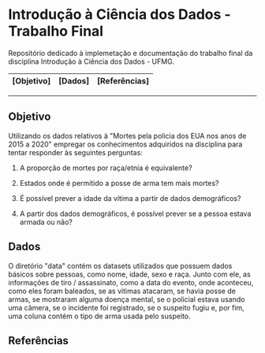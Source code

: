 # Introdução à Ciência dos Dados - Trabalho Final

Repositório dedicado à implemetação e documentação do trabalho final da disciplina Introdução à Ciência dos Dados - UFMG.

| [Objetivo] | [Dados] | [Referências] |
|------------|---------|---------------|
- - -

## Objetivo

Utilizando os dados relativos à "Mortes pela policia dos EUA nos anos de 2015 a 2020" empregar os conhecimentos adquiridos na disciplina para tentar responder às seguintes perguntas:


1) A proporção de mortes por raça/etnia é equivalente?

2) Estados onde é permitido a posse de arma tem mais mortes?

3) É possível prever a idade da vítima a partir de dados demográficos?

4) A partir dos dados demográficos, é possível prever se a pessoa estava armada ou não?


## Dados

O diretório "data" contém os datasets utilizados que possuem dados básicos sobre pessoas, como nome, idade, sexo e raça. Junto com ele, as informações de tiro / assassinato, como a data do evento, onde aconteceu, como eles foram baleados, se as vitimas atacaram, se havia posse de armas, se mostraram alguma doença mental, se o policial estava usando uma câmera, se o incidente foi registrado, se o suspeito fugiu e, por fim, uma coluna contém o tipo de arma usada pelo suspeito.


## Referências



